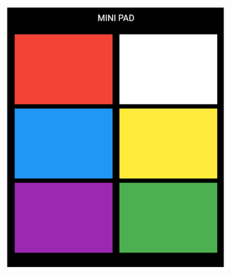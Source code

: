 ![alt text](https://github.com/durmusgulbahar/flutter_exercises/blob/main/mini_pad/Screenshot%202021-10-23%20103713.png)
